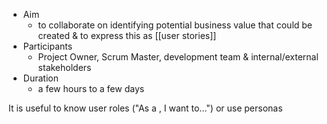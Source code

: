 - Aim
	- to collaborate on identifying potential business value that could be created & to express this as [[user stories]]
- Participants
	- Project Owner, Scrum Master, development team & internal/external stakeholders
- Duration
	- a few hours to a few days

It is useful to know user roles ("As a <user role>, I want to...") or use personas

>	